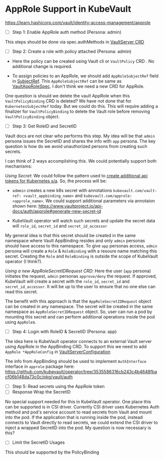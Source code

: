 # AppRole Support in KubeVault

https://learn.hashicorp.com/vault/identity-access-management/approle


- [ ] Step 1: Enable AppRole auth method (Persona: admin)

This steps should be done via spec.authMethods in [VaultServer CRD](
https://github.com/kubevault/operator/blob/3535586316cb243c4b4648fbacf06b148da73c0c/apis/kubevault/v1alpha1/vaultserver_types.go#L89-L91)

- [ ] Step 2: Create a role with policy attached (Persona: admin)

 - Here the policy can be created using Vault cli or `VaultPolicy` CRD . No additional change is required.

 - To assign policies to an AppRole, we should add `AppRoleSubjectRef` field in [SubjectRef](https://github.com/kubevault/operator/blob/3535586316cb243c4b4648fbacf06b148da73c0c/apis/policy/v1alpha1/vaultpolicybinding_types.go#L78). This `AppRoleSubjectRef` can be same as [VaultAppRoleSpec](https://github.com/kotyara85/operator/blob/1a9712a3dbb3e0517a6a00b6e9b4b629e9ce9b82/apis/approle/v1alpha1/vaultapprole_types.go#L47). I don't think we need a new CRD for AppRole.

  One question is should we delete the vault AppRole when this `VaultPolicyBinding` CRD is deleted? We have not done that for `KubernetesSubjectRef` today. But we could do this. This will require adding a finalizer for `VaultPolicyBinding` to delete the Vault role before removing `VaultPolicyBinding` object.

- [ ] Step 3: Get RoleID and SecretID

Vault docs are not clear who performs this step. My idea will be that `admin` persona issues the SecretID and shares the info with `app` persona. The key question is how do we avoid unauthorized persons from creating such secrets.

I can think of 2 ways accomplishing this. We could potentially support both mechanisms:

*Using Secret*: We could follow the pattern used to [create additional api tokens for Kubernetes s/a](https://kubernetes.io/docs/reference/access-authn-authz/service-accounts-admin/#to-create-additional-api-tokens). So, the process will be:

  - `admmin` creates a new k8s secret with annotations `kubevault.com/vault-ref: <vault_appbinding_name>` and `kubevault.com/approle: <approle_name>`. We could support additional parameters via annotaion shown here: https://www.vaultproject.io/api-docs/auth/approle#generate-new-secret-id

  - KubeVault operator will watch such secrets and update the secret data will `role_id`, `secret_id` and `secret_id_accessor`

My general idea is that this secret should be created in the same namespace where Vault AppBinding resides and only `admin` personas should have access to this namespace. To give `app` personas access, `admin` persona will create a `Role` & `RoleBinding` with a resoure name matching this secret. Creating the `Role` and `RoleBinding` is outside the scope of KubeVault operator (I think?).

*Using a new AppRoleSecretIDRequest CRD*: Here the user (`app` persona) initiates the request, `admin` personas `approve/deny` the request. If approved, KubeVault will create a secret with the `role_id`, `secret_id` and `secret_id_accessor`. It will be up to the user to ensure that no one else can read this secret.

The benefit with this approach is that the `AppRoleSecretIDRequest` object can be created in any namespace. The secret will be created in the same namespace as `AppRoleSecretIDRequest` object. So, user can run a pod by mounting this secret and can perform additional operations inside the pod using `AppRole`s.


- [ ] Step 4: Login with RoleID & SecretID (Persona: app)

The idea here is KubeVault operator connects to an external Vault server using AppRole in the AppBinding CRD. To support this we need to add
`AppRole *AppRoleConfig` in [VaultServerConfiguration](https://github.com/kubevault/operator/blob/3535586316cb243c4b4648fbacf06b148da73c0c/apis/config/v1alpha1/vault_server_config_types.go#L28)

The info from AppBinding should be used to implement `AuthInterface` interface in `approle` package here: https://github.com/kubevault/operator/tree/3535586316cb243c4b4648fbacf06b148da73c0c/pkg/vault/auth

- [ ] Step 5: Read secrets using the AppRole token
- [ ] Response Wrap the SecretID

No special support needed for this in KubeVault operator. One place this can be supported is in CSI driver. Currently CSI driver uses Kubernetes Auth method and pod's service account to read secrets from Vault and mount into the pod. If the application that is running inside the pod, instead connects to Vault directly to read secrets, we could extend the CSI driver to inject a wrapped SecretID into the pod. My question is now necessary is this?

- [ ] Limit the SecretID Usages

This should be supported by the PolicyBinding
